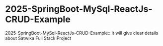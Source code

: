 # 2025-SpringBoot-MySql-ReactJs-CRUD-Example
2025-SpringBoot-MySql-ReactJs-CRUD-Example:: It will give clear details about Satwika Full Stack Project

